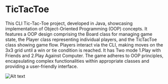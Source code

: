 # TicTacToe
This CLI Tic-Tac-Toe project, developed in Java, showcasing implementation of Object-Oriented Programming (OOP) concepts. It features a OOP design comprising the Board class for managing game state, the Player class representing individual players, and the TicTacToe class showing game flow.  Players interact via the CLI, making moves on the 3x3 grid until a win or tie condition is reached. 
It has Two mode 1.Play with Friends and 2.Play Against Computer. The game adheres to OOP principles, encapsulating complex functionalities within appropriate classes and providing a user-friendly interface. 

![Alt text](https://github.com/karmveershubham/TicTacToe/blob/main/Tic.png)

